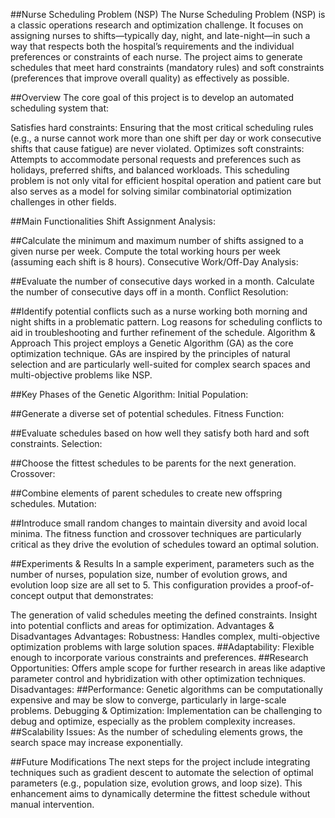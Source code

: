 ##Nurse Scheduling Problem (NSP)
The Nurse Scheduling Problem (NSP) is a classic operations research and optimization challenge. It focuses on assigning nurses to shifts—typically day, night, and late-night—in such a way that respects both the hospital’s requirements and the individual preferences or constraints of each nurse. The project aims to generate schedules that meet hard constraints (mandatory rules) and soft constraints (preferences that improve overall quality) as effectively as possible.

##Overview
The core goal of this project is to develop an automated scheduling system that:

Satisfies hard constraints: Ensuring that the most critical scheduling rules (e.g., a nurse cannot work more than one shift per day or work consecutive shifts that cause fatigue) are never violated.
Optimizes soft constraints: Attempts to accommodate personal requests and preferences such as holidays, preferred shifts, and balanced workloads.
This scheduling problem is not only vital for efficient hospital operation and patient care but also serves as a model for solving similar combinatorial optimization challenges in other fields.

##Main Functionalities
Shift Assignment Analysis:

##Calculate the minimum and maximum number of shifts assigned to a given nurse per week.
Compute the total working hours per week (assuming each shift is 8 hours).
Consecutive Work/Off-Day Analysis:

##Evaluate the number of consecutive days worked in a month.
Calculate the number of consecutive days off in a month.
Conflict Resolution:

##Identify potential conflicts such as a nurse working both morning and night shifts in a problematic pattern.
Log reasons for scheduling conflicts to aid in troubleshooting and further refinement of the schedule.
Algorithm & Approach
This project employs a Genetic Algorithm (GA) as the core optimization technique. GAs are inspired by the principles of natural selection and are particularly well-suited for complex search spaces and multi-objective problems like NSP.

##Key Phases of the Genetic Algorithm:
Initial Population:

##Generate a diverse set of potential schedules.
Fitness Function:

##Evaluate schedules based on how well they satisfy both hard and soft constraints.
Selection:

##Choose the fittest schedules to be parents for the next generation.
Crossover:

##Combine elements of parent schedules to create new offspring schedules.
Mutation:

##Introduce small random changes to maintain diversity and avoid local minima.
The fitness function and crossover techniques are particularly critical as they drive the evolution of schedules toward an optimal solution.

##Experiments & Results
In a sample experiment, parameters such as the number of nurses, population size, number of evolution grows, and evolution loop size are all set to 5. This configuration provides a proof-of-concept output that demonstrates:

The generation of valid schedules meeting the defined constraints.
Insight into potential conflicts and areas for optimization.
Advantages & Disadvantages
Advantages:
Robustness:
Handles complex, multi-objective optimization problems with large solution spaces.
##Adaptability:
Flexible enough to incorporate various constraints and preferences.
##Research Opportunities:
Offers ample scope for further research in areas like adaptive parameter control and hybridization with other optimization techniques.
Disadvantages:
##Performance:
Genetic algorithms can be computationally expensive and may be slow to converge, particularly in large-scale problems.
Debugging & Optimization:
Implementation can be challenging to debug and optimize, especially as the problem complexity increases.
##Scalability Issues:
As the number of scheduling elements grows, the search space may increase exponentially.

##Future Modifications
The next steps for the project include integrating techniques such as gradient descent to automate the selection of optimal parameters (e.g., population size, evolution grows, and loop size). This enhancement aims to dynamically determine the fittest schedule without manual intervention.



